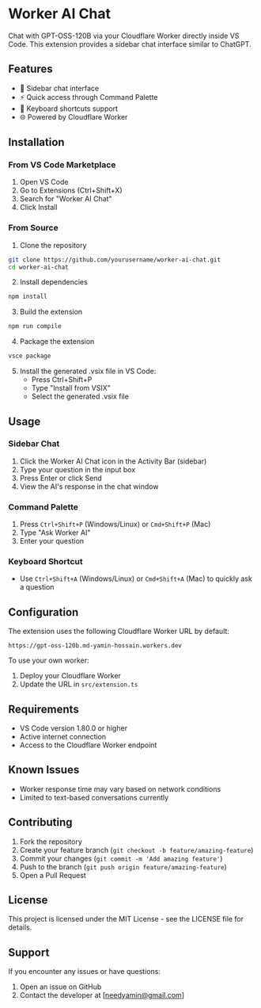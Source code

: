 # Worker AI Chat

Chat with GPT-OSS-120B via your Cloudflare Worker directly inside VS Code. This extension provides a sidebar chat interface similar to ChatGPT.

## Features

- 💬 Sidebar chat interface
- ⚡ Quick access through Command Palette
- 🔑 Keyboard shortcuts support
- 🌐 Powered by Cloudflare Worker

## Installation

### From VS Code Marketplace
1. Open VS Code
2. Go to Extensions (Ctrl+Shift+X)
3. Search for "Worker AI Chat"
4. Click Install

### From Source
1. Clone the repository
```bash
git clone https://github.com/yourusername/worker-ai-chat.git
cd worker-ai-chat
```

2. Install dependencies
```bash
npm install
```

3. Build the extension
```bash
npm run compile
```

4. Package the extension
```bash
vsce package
```

5. Install the generated .vsix file in VS Code:
   - Press Ctrl+Shift+P
   - Type "Install from VSIX"
   - Select the generated .vsix file

## Usage

### Sidebar Chat
1. Click the Worker AI Chat icon in the Activity Bar (sidebar)
2. Type your question in the input box
3. Press Enter or click Send
4. View the AI's response in the chat window

### Command Palette
1. Press `Ctrl+Shift+P` (Windows/Linux) or `Cmd+Shift+P` (Mac)
2. Type "Ask Worker AI"
3. Enter your question

### Keyboard Shortcut
- Use `Ctrl+Shift+A` (Windows/Linux) or `Cmd+Shift+A` (Mac) to quickly ask a question

## Configuration

The extension uses the following Cloudflare Worker URL by default:
```
https://gpt-oss-120b.md-yamin-hossain.workers.dev
```

To use your own worker:
1. Deploy your Cloudflare Worker
2. Update the URL in `src/extension.ts`

## Requirements

- VS Code version 1.80.0 or higher
- Active internet connection
- Access to the Cloudflare Worker endpoint

## Known Issues

- Worker response time may vary based on network conditions
- Limited to text-based conversations currently

## Contributing

1. Fork the repository
2. Create your feature branch (`git checkout -b feature/amazing-feature`)
3. Commit your changes (`git commit -m 'Add amazing feature'`)
4. Push to the branch (`git push origin feature/amazing-feature`)
5. Open a Pull Request

## License

This project is licensed under the MIT License - see the LICENSE file for details.

## Support

If you encounter any issues or have questions:
1. Open an issue on GitHub
2. Contact the developer at [needyamin@gmail.com]
